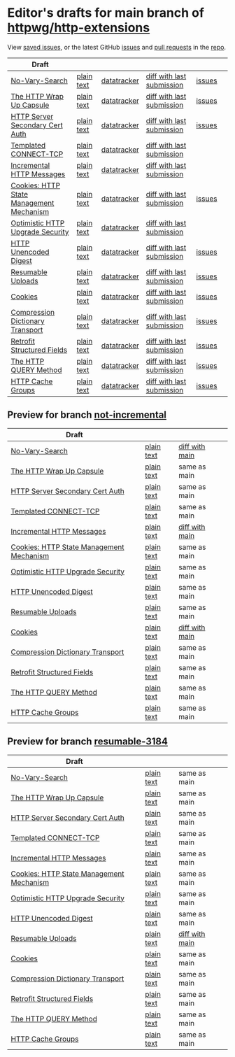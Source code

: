 # Editor's drafts for main branch of [httpwg/http-extensions](https://github.com/httpwg/http-extensions)

View [saved issues](issues.html), or the latest GitHub [issues](https://github.com/httpwg/http-extensions/issues) and [pull requests](https://github.com/httpwg/http-extensions/pulls) in the [repo](https://github.com/httpwg/http-extensions).

| Draft |     |     |     |     |     |
| ----- | --- | --- | --- | --- | --- |
| [No-Vary-Search](./draft-ietf-httpbis-no-vary-search.html "The No-Vary-Search HTTP Response Header Field (HTML)") | [plain text](./draft-ietf-httpbis-no-vary-search.txt "The No-Vary-Search HTTP Response Header Field (Text)") | [datatracker](https://datatracker.ietf.org/doc/draft-ietf-httpbis-no-vary-search "Datatracker for draft-ietf-httpbis-no-vary-search") | [diff with last submission](https://author-tools.ietf.org/api/iddiff?doc_1=draft-ietf-httpbis-no-vary-search&url_2=https://httpwg.github.io/http-extensions/draft-ietf-httpbis-no-vary-search.txt) | [issues](https://github.com/httpwg/http-extensions/labels/no-vary-search) |
| [The HTTP Wrap Up Capsule](./draft-ietf-httpbis-wrap-up.html "The HTTP Wrap Up Capsule (HTML)") | [plain text](./draft-ietf-httpbis-wrap-up.txt "The HTTP Wrap Up Capsule (Text)") | [datatracker](https://datatracker.ietf.org/doc/draft-ietf-httpbis-wrap-up "Datatracker for draft-ietf-httpbis-wrap-up") | [diff with last submission](https://author-tools.ietf.org/api/iddiff?doc_1=draft-ietf-httpbis-wrap-up&url_2=https://httpwg.github.io/http-extensions/draft-ietf-httpbis-wrap-up.txt) | [issues](https://github.com/httpwg/http-extensions/labels/wrap-up) |
| [HTTP Server Secondary Cert Auth](./draft-ietf-httpbis-secondary-server-certs.html "Secondary Certificate Authentication of HTTP Servers (HTML)") | [plain text](./draft-ietf-httpbis-secondary-server-certs.txt "Secondary Certificate Authentication of HTTP Servers (Text)") | [datatracker](https://datatracker.ietf.org/doc/draft-ietf-httpbis-secondary-server-certs "Datatracker for draft-ietf-httpbis-secondary-server-certs") | [diff with last submission](https://author-tools.ietf.org/api/iddiff?doc_1=draft-ietf-httpbis-secondary-server-certs&url_2=https://httpwg.github.io/http-extensions/draft-ietf-httpbis-secondary-server-certs.txt) | [issues](https://github.com/httpwg/http-extensions/labels/secondary-server-certs) |
| [Templated CONNECT-TCP](./draft-ietf-httpbis-connect-tcp.html "Template-Driven HTTP CONNECT Proxying for TCP (HTML)") | [plain text](./draft-ietf-httpbis-connect-tcp.txt "Template-Driven HTTP CONNECT Proxying for TCP (Text)") | [datatracker](https://datatracker.ietf.org/doc/draft-ietf-httpbis-connect-tcp "Datatracker for draft-ietf-httpbis-connect-tcp") | [diff with last submission](https://author-tools.ietf.org/api/iddiff?doc_1=draft-ietf-httpbis-connect-tcp&url_2=https://httpwg.github.io/http-extensions/draft-ietf-httpbis-connect-tcp.txt) |  |
| [Incremental HTTP Messages](./draft-ietf-httpbis-incremental.html "Incremental HTTP Messages (HTML)") | [plain text](./draft-ietf-httpbis-incremental.txt "Incremental HTTP Messages (Text)") | [datatracker](https://datatracker.ietf.org/doc/draft-ietf-httpbis-incremental "Datatracker for draft-ietf-httpbis-incremental") | [diff with last submission](https://author-tools.ietf.org/api/iddiff?doc_1=draft-ietf-httpbis-incremental&url_2=https://httpwg.github.io/http-extensions/draft-ietf-httpbis-incremental.txt) |  |
| [Cookies: HTTP State Management Mechanism](./draft-ietf-httpbis-rfc6265bis.html "Cookies: HTTP State Management Mechanism (HTML)") | [plain text](./draft-ietf-httpbis-rfc6265bis.txt "Cookies: HTTP State Management Mechanism (Text)") | [datatracker](https://datatracker.ietf.org/doc/draft-ietf-httpbis-rfc6265bis "Datatracker for draft-ietf-httpbis-rfc6265bis") | [diff with last submission](https://author-tools.ietf.org/api/iddiff?doc_1=draft-ietf-httpbis-rfc6265bis&url_2=https://httpwg.github.io/http-extensions/draft-ietf-httpbis-rfc6265bis.txt) | [issues](https://github.com/httpwg/http-extensions/labels/6265bis) |
| [Optimistic HTTP Upgrade Security](./draft-ietf-httpbis-optimistic-upgrade.html "Security Considerations for Optimistic Protocol Transitions in HTTP/1.1 (HTML)") | [plain text](./draft-ietf-httpbis-optimistic-upgrade.txt "Security Considerations for Optimistic Protocol Transitions in HTTP/1.1 (Text)") | [datatracker](https://datatracker.ietf.org/doc/draft-ietf-httpbis-optimistic-upgrade "Datatracker for draft-ietf-httpbis-optimistic-upgrade") | [diff with last submission](https://author-tools.ietf.org/api/iddiff?doc_1=draft-ietf-httpbis-optimistic-upgrade&url_2=https://httpwg.github.io/http-extensions/draft-ietf-httpbis-optimistic-upgrade.txt) |  |
| [HTTP Unencoded Digest](./draft-ietf-httpbis-unencoded-digest.html "HTTP Unencoded Digest (HTML)") | [plain text](./draft-ietf-httpbis-unencoded-digest.txt "HTTP Unencoded Digest (Text)") | [datatracker](https://datatracker.ietf.org/doc/draft-ietf-httpbis-unencoded-digest "Datatracker for draft-ietf-httpbis-unencoded-digest") | [diff with last submission](https://author-tools.ietf.org/api/iddiff?doc_1=draft-ietf-httpbis-unencoded-digest&url_2=https://httpwg.github.io/http-extensions/draft-ietf-httpbis-unencoded-digest.txt) | [issues](https://github.com/httpwg/http-extensions/labels/unencoded-digest) |
| [Resumable Uploads](./draft-ietf-httpbis-resumable-upload.html "Resumable Uploads for HTTP (HTML)") | [plain text](./draft-ietf-httpbis-resumable-upload.txt "Resumable Uploads for HTTP (Text)") | [datatracker](https://datatracker.ietf.org/doc/draft-ietf-httpbis-resumable-upload "Datatracker for draft-ietf-httpbis-resumable-upload") | [diff with last submission](https://author-tools.ietf.org/api/iddiff?doc_1=draft-ietf-httpbis-resumable-upload&url_2=https://httpwg.github.io/http-extensions/draft-ietf-httpbis-resumable-upload.txt) | [issues](https://github.com/httpwg/http-extensions/labels/resumable-upload) |
| [Cookies](./draft-ietf-httpbis-layered-cookies.html "Cookies: HTTP State Management Mechanism (HTML)") | [plain text](./draft-ietf-httpbis-layered-cookies.txt "Cookies: HTTP State Management Mechanism (Text)") | [datatracker](https://datatracker.ietf.org/doc/draft-ietf-httpbis-layered-cookies "Datatracker for draft-ietf-httpbis-layered-cookies") | [diff with last submission](https://author-tools.ietf.org/api/iddiff?doc_1=draft-ietf-httpbis-layered-cookies&url_2=https://httpwg.github.io/http-extensions/draft-ietf-httpbis-layered-cookies.txt) | [issues](https://github.com/httpwg/http-extensions/labels/cookies) |
| [Compression Dictionary Transport](./draft-ietf-httpbis-compression-dictionary.html "Compression Dictionary Transport (HTML)") | [plain text](./draft-ietf-httpbis-compression-dictionary.txt "Compression Dictionary Transport (Text)") | [datatracker](https://datatracker.ietf.org/doc/draft-ietf-httpbis-compression-dictionary "Datatracker for draft-ietf-httpbis-compression-dictionary") | [diff with last submission](https://author-tools.ietf.org/api/iddiff?doc_1=draft-ietf-httpbis-compression-dictionary&url_2=https://httpwg.github.io/http-extensions/draft-ietf-httpbis-compression-dictionary.txt) | [issues](https://github.com/httpwg/http-extensions/labels/compression-dictionary) |
| [Retrofit Structured Fields](./draft-ietf-httpbis-retrofit.html "Retrofit Structured Fields for HTTP (HTML)") | [plain text](./draft-ietf-httpbis-retrofit.txt "Retrofit Structured Fields for HTTP (Text)") | [datatracker](https://datatracker.ietf.org/doc/draft-ietf-httpbis-retrofit "Datatracker for draft-ietf-httpbis-retrofit") | [diff with last submission](https://author-tools.ietf.org/api/iddiff?doc_1=draft-ietf-httpbis-retrofit&url_2=https://httpwg.github.io/http-extensions/draft-ietf-httpbis-retrofit.txt) | [issues](https://github.com/httpwg/http-extensions/labels/retrofit) |
| [The HTTP QUERY Method](./draft-ietf-httpbis-safe-method-w-body.html "The HTTP QUERY Method (HTML)") | [plain text](./draft-ietf-httpbis-safe-method-w-body.txt "The HTTP QUERY Method (Text)") | [datatracker](https://datatracker.ietf.org/doc/draft-ietf-httpbis-safe-method-w-body "Datatracker for draft-ietf-httpbis-safe-method-w-body") | [diff with last submission](https://author-tools.ietf.org/api/iddiff?doc_1=draft-ietf-httpbis-safe-method-w-body&url_2=https://httpwg.github.io/http-extensions/draft-ietf-httpbis-safe-method-w-body.txt) | [issues](https://github.com/httpwg/http-extensions/labels/query-method) |
| [HTTP Cache Groups](./draft-ietf-httpbis-cache-groups.html "HTTP Cache Groups (HTML)") | [plain text](./draft-ietf-httpbis-cache-groups.txt "HTTP Cache Groups (Text)") | [datatracker](https://datatracker.ietf.org/doc/draft-ietf-httpbis-cache-groups "Datatracker for draft-ietf-httpbis-cache-groups") | [diff with last submission](https://author-tools.ietf.org/api/iddiff?doc_1=draft-ietf-httpbis-cache-groups&url_2=https://httpwg.github.io/http-extensions/draft-ietf-httpbis-cache-groups.txt) | [issues](https://github.com/httpwg/http-extensions/labels/cache-groups) |

## Preview for branch [not-incremental](not-incremental)

| Draft |     |     |     |
| ----- | --- | --- | --- |
| [No-Vary-Search](not-incremental/draft-ietf-httpbis-no-vary-search.html "The No-Vary-Search HTTP Response Header Field (HTML)") | [plain text](not-incremental/draft-ietf-httpbis-no-vary-search.txt "The No-Vary-Search HTTP Response Header Field (Text)") | [diff with main](https://author-tools.ietf.org/api/iddiff?url_1=https://httpwg.github.io/http-extensions/draft-ietf-httpbis-no-vary-search.txt&url_2=https://httpwg.github.io/http-extensions/not-incremental/draft-ietf-httpbis-no-vary-search.txt) |
| [The HTTP Wrap Up Capsule](not-incremental/draft-ietf-httpbis-wrap-up.html "The HTTP Wrap Up Capsule (HTML)") | [plain text](not-incremental/draft-ietf-httpbis-wrap-up.txt "The HTTP Wrap Up Capsule (Text)") | same as main |
| [HTTP Server Secondary Cert Auth](not-incremental/draft-ietf-httpbis-secondary-server-certs.html "Secondary Certificate Authentication of HTTP Servers (HTML)") | [plain text](not-incremental/draft-ietf-httpbis-secondary-server-certs.txt "Secondary Certificate Authentication of HTTP Servers (Text)") | same as main |
| [Templated CONNECT-TCP](not-incremental/draft-ietf-httpbis-connect-tcp.html "Template-Driven HTTP CONNECT Proxying for TCP (HTML)") | [plain text](not-incremental/draft-ietf-httpbis-connect-tcp.txt "Template-Driven HTTP CONNECT Proxying for TCP (Text)") | same as main |
| [Incremental HTTP Messages](not-incremental/draft-ietf-httpbis-incremental.html "Incremental HTTP Messages (HTML)") | [plain text](not-incremental/draft-ietf-httpbis-incremental.txt "Incremental HTTP Messages (Text)") | [diff with main](https://author-tools.ietf.org/api/iddiff?url_1=https://httpwg.github.io/http-extensions/draft-ietf-httpbis-incremental.txt&url_2=https://httpwg.github.io/http-extensions/not-incremental/draft-ietf-httpbis-incremental.txt) |
| [Cookies: HTTP State Management Mechanism](not-incremental/draft-ietf-httpbis-rfc6265bis.html "Cookies: HTTP State Management Mechanism (HTML)") | [plain text](not-incremental/draft-ietf-httpbis-rfc6265bis.txt "Cookies: HTTP State Management Mechanism (Text)") | same as main |
| [Optimistic HTTP Upgrade Security](not-incremental/draft-ietf-httpbis-optimistic-upgrade.html "Security Considerations for Optimistic Protocol Transitions in HTTP/1.1 (HTML)") | [plain text](not-incremental/draft-ietf-httpbis-optimistic-upgrade.txt "Security Considerations for Optimistic Protocol Transitions in HTTP/1.1 (Text)") | same as main |
| [HTTP Unencoded Digest](not-incremental/draft-ietf-httpbis-unencoded-digest.html "HTTP Unencoded Digest (HTML)") | [plain text](not-incremental/draft-ietf-httpbis-unencoded-digest.txt "HTTP Unencoded Digest (Text)") | same as main |
| [Resumable Uploads](not-incremental/draft-ietf-httpbis-resumable-upload.html "Resumable Uploads for HTTP (HTML)") | [plain text](not-incremental/draft-ietf-httpbis-resumable-upload.txt "Resumable Uploads for HTTP (Text)") | same as main |
| [Cookies](not-incremental/draft-ietf-httpbis-layered-cookies.html "Cookies: HTTP State Management Mechanism (HTML)") | [plain text](not-incremental/draft-ietf-httpbis-layered-cookies.txt "Cookies: HTTP State Management Mechanism (Text)") | [diff with main](https://author-tools.ietf.org/api/iddiff?url_1=https://httpwg.github.io/http-extensions/draft-ietf-httpbis-layered-cookies.txt&url_2=https://httpwg.github.io/http-extensions/not-incremental/draft-ietf-httpbis-layered-cookies.txt) |
| [Compression Dictionary Transport](not-incremental/draft-ietf-httpbis-compression-dictionary.html "Compression Dictionary Transport (HTML)") | [plain text](not-incremental/draft-ietf-httpbis-compression-dictionary.txt "Compression Dictionary Transport (Text)") | same as main |
| [Retrofit Structured Fields](not-incremental/draft-ietf-httpbis-retrofit.html "Retrofit Structured Fields for HTTP (HTML)") | [plain text](not-incremental/draft-ietf-httpbis-retrofit.txt "Retrofit Structured Fields for HTTP (Text)") | same as main |
| [The HTTP QUERY Method](not-incremental/draft-ietf-httpbis-safe-method-w-body.html "The HTTP QUERY Method (HTML)") | [plain text](not-incremental/draft-ietf-httpbis-safe-method-w-body.txt "The HTTP QUERY Method (Text)") | same as main |
| [HTTP Cache Groups](not-incremental/draft-ietf-httpbis-cache-groups.html "HTTP Cache Groups (HTML)") | [plain text](not-incremental/draft-ietf-httpbis-cache-groups.txt "HTTP Cache Groups (Text)") | same as main |

## Preview for branch [resumable-3184](resumable-3184)

| Draft |     |     |     |
| ----- | --- | --- | --- |
| [No-Vary-Search](resumable-3184/draft-ietf-httpbis-no-vary-search.html "The No-Vary-Search HTTP Response Header Field (HTML)") | [plain text](resumable-3184/draft-ietf-httpbis-no-vary-search.txt "The No-Vary-Search HTTP Response Header Field (Text)") | same as main |
| [The HTTP Wrap Up Capsule](resumable-3184/draft-ietf-httpbis-wrap-up.html "The HTTP Wrap Up Capsule (HTML)") | [plain text](resumable-3184/draft-ietf-httpbis-wrap-up.txt "The HTTP Wrap Up Capsule (Text)") | same as main |
| [HTTP Server Secondary Cert Auth](resumable-3184/draft-ietf-httpbis-secondary-server-certs.html "Secondary Certificate Authentication of HTTP Servers (HTML)") | [plain text](resumable-3184/draft-ietf-httpbis-secondary-server-certs.txt "Secondary Certificate Authentication of HTTP Servers (Text)") | same as main |
| [Templated CONNECT-TCP](resumable-3184/draft-ietf-httpbis-connect-tcp.html "Template-Driven HTTP CONNECT Proxying for TCP (HTML)") | [plain text](resumable-3184/draft-ietf-httpbis-connect-tcp.txt "Template-Driven HTTP CONNECT Proxying for TCP (Text)") | same as main |
| [Incremental HTTP Messages](resumable-3184/draft-ietf-httpbis-incremental.html "Incremental HTTP Messages (HTML)") | [plain text](resumable-3184/draft-ietf-httpbis-incremental.txt "Incremental HTTP Messages (Text)") | same as main |
| [Cookies: HTTP State Management Mechanism](resumable-3184/draft-ietf-httpbis-rfc6265bis.html "Cookies: HTTP State Management Mechanism (HTML)") | [plain text](resumable-3184/draft-ietf-httpbis-rfc6265bis.txt "Cookies: HTTP State Management Mechanism (Text)") | same as main |
| [Optimistic HTTP Upgrade Security](resumable-3184/draft-ietf-httpbis-optimistic-upgrade.html "Security Considerations for Optimistic Protocol Transitions in HTTP/1.1 (HTML)") | [plain text](resumable-3184/draft-ietf-httpbis-optimistic-upgrade.txt "Security Considerations for Optimistic Protocol Transitions in HTTP/1.1 (Text)") | same as main |
| [HTTP Unencoded Digest](resumable-3184/draft-ietf-httpbis-unencoded-digest.html "HTTP Unencoded Digest (HTML)") | [plain text](resumable-3184/draft-ietf-httpbis-unencoded-digest.txt "HTTP Unencoded Digest (Text)") | same as main |
| [Resumable Uploads](resumable-3184/draft-ietf-httpbis-resumable-upload.html "Resumable Uploads for HTTP (HTML)") | [plain text](resumable-3184/draft-ietf-httpbis-resumable-upload.txt "Resumable Uploads for HTTP (Text)") | [diff with main](https://author-tools.ietf.org/api/iddiff?url_1=https://httpwg.github.io/http-extensions/draft-ietf-httpbis-resumable-upload.txt&url_2=https://httpwg.github.io/http-extensions/resumable-3184/draft-ietf-httpbis-resumable-upload.txt) |
| [Cookies](resumable-3184/draft-ietf-httpbis-layered-cookies.html "Cookies: HTTP State Management Mechanism (HTML)") | [plain text](resumable-3184/draft-ietf-httpbis-layered-cookies.txt "Cookies: HTTP State Management Mechanism (Text)") | same as main |
| [Compression Dictionary Transport](resumable-3184/draft-ietf-httpbis-compression-dictionary.html "Compression Dictionary Transport (HTML)") | [plain text](resumable-3184/draft-ietf-httpbis-compression-dictionary.txt "Compression Dictionary Transport (Text)") | same as main |
| [Retrofit Structured Fields](resumable-3184/draft-ietf-httpbis-retrofit.html "Retrofit Structured Fields for HTTP (HTML)") | [plain text](resumable-3184/draft-ietf-httpbis-retrofit.txt "Retrofit Structured Fields for HTTP (Text)") | same as main |
| [The HTTP QUERY Method](resumable-3184/draft-ietf-httpbis-safe-method-w-body.html "The HTTP QUERY Method (HTML)") | [plain text](resumable-3184/draft-ietf-httpbis-safe-method-w-body.txt "The HTTP QUERY Method (Text)") | same as main |
| [HTTP Cache Groups](resumable-3184/draft-ietf-httpbis-cache-groups.html "HTTP Cache Groups (HTML)") | [plain text](resumable-3184/draft-ietf-httpbis-cache-groups.txt "HTTP Cache Groups (Text)") | same as main |

